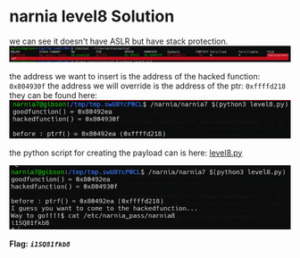 # narnia level8 Solution

we can see it doesn't have ASLR but have stack protection.
![alt text](./images/level8_1.png)


the address we want to insert is the address of the hacked function: `0x804930f`
the address we will override is the address of the ptr: `0xffffd218`
they can be found here: 
![alt text](./images/level8_2.png)



the python script for creating the payload can is here: [level8.py](./scripts/level8.py)


![alt text](./images/level8_3.png)


**Flag:** ***`i1SQ81fkb8`*** 
